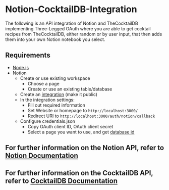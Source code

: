 # Notion-CocktailDB-Integration
The following is an API integration of Notion and TheCocktailDB implementing Three-Legged OAuth where you are able to get cocktail recipes from TheCocktailDB, either random or by user input, that then adds them into your own Notion notebook you select.

## Requirements
- [Node.js](https://nodejs.org/en/download/current)
- Notion
    - Create or use existing workspace
        - Choose a page
        - Create or use an existing table/database
    - Create an [integration](https://developers.notion.com/docs/create-a-notion-integration) (make it public)
    - In the integration settings:
        - Fill out required information
        - Set Website or homepage to `http://localhost:3000/`
        - Redirect URI to `http://localhost:3000/auth/notion/callback`
    - Configure credentials.json
        - Copy OAuth client ID, OAuth client secret
        - Select a page you want to use, and get [database id](https://developers.notion.com/reference/retrieve-a-database)

## For further information on the Notion API, refer to [Notion Documentation](https://developers.notion.com/reference/intro)
## For further information on the CocktailDB API, refer to [CocktailDB Documentation](https://www.thecocktaildb.com/api.php)

